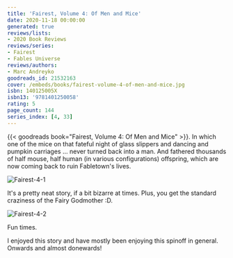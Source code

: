 ```yaml
---
title: 'Fairest, Volume 4: Of Men and Mice'
date: 2020-11-18 00:00:00
generated: true
reviews/lists:
- 2020 Book Reviews
reviews/series:
- Fairest
- Fables Universe
reviews/authors:
- Marc Andreyko
goodreads_id: 21532163
cover: /embeds/books/fairest-volume-4-of-men-and-mice.jpg
isbn: 140125005X
isbn13: '9781401250058'
rating: 5
page_count: 144
series_index: [4, 33]
---
```

{{< goodreads book="Fairest, Volume 4: Of Men and Mice" >}}. In which one of the mice on that fateful night of glass slippers and dancing and pumpkin carriages ... never turned back into a man. And fathered thousands of half mouse, half human (in various configurations) offspring, which are now coming back to ruin Fabletown's lives.  

![Fairest-4-1](/embeds/books/attachments/fairest-4-1.jpg)  

<!--more-->

It's a pretty neat story, if a bit bizarre at times. Plus, you get the standard craziness of the Fairy Godmother :D.  

![Fairest-4-2](/embeds/books/attachments/fairest-4-2.jpg)  

Fun times.  

I enjoyed this story and have mostly been enjoying this spinoff in general. Onwards and almost donewards!